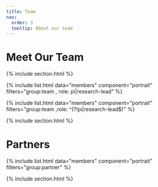 ```yaml
---
title: Team
nav:
  order: 3
  tooltip: About our team
---
```


# Meet Our Team


{% include section.html %}

{% include list.html data="members" component="portrait" filters="group:team , role: pi|research-lead" %}


{% include list.html data="members" component="portrait" filters="group:team ,role: ^(?!pi|research-lead$)" %}

{% include section.html %}

# Partners

{% include list.html data="members" component="portrait" filters="group:partner" %}


{% include section.html %}

